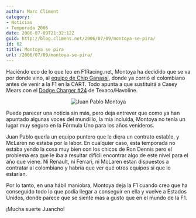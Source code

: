 ```yaml
---
author: Marc Climent
category:
- Noticias
- Temporada 2006
date: 2006-07-09T21:32:12Z
guid: http://blog.climens.net/2006/07/09/montoya-se-pira/
id: 62
title: Montoya se pira
url: /2006/07/09/montoya-se-pira/
---
```


Haciéndo eco de lo que leo en F1Racing.net, Montoya ha decidido que se va por donde vino, al [equipo de Chip Ganassi](http://www.chipganassiracing.com/), donde ya corrió el colombiano antes de venir a la F1 en la CART. Todo apunta a que sustituirá a Casey Mears con el [Dodge Charger #24](http://www.chipganassiracing.com/) de Texaco/Havoline.

<div style="text-align: center">
  <img alt="Juan Pablo Montoya" src="http://f1blog.climens.net/files/2006/07/montoya.jpg" />
</div>

Puede parecer una noticia sin más, pero deja entrever que como ya han apuntado algunas voces del mundillo, la mia incluida, Montoya no tenía un lugar muy seguro en la Fórmula Uno para los años venideros.

Juan Pablo quería un equipo puntero que le diera un contrato estable, y McLaren no estaba por la labor. En cualquier caso, esta temporada no estaba yendo la cosa muy bien con los chicos de Ron Dennis pero el problema era que le iba a resultar difícil encontrar algo de este nivel para el año que viene. Ni Renault, ni Ferrari, ni McLaren estan dispuestos a contratar al colombiano y habría que ver qué otros equipos sí que lo estarían.

Por lo tanto, en una hábil maniobra, Montoya deja la F1 cuando creo que ha conseguido todo lo que podía llegar a conseguir en ella y vuelve a Estados Unidos, donde parece que se siente más a gusto que en el mundo de la F1.

¡Mucha suerte Juancho!